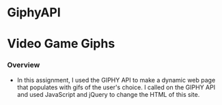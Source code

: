 # GiphyAPI

# Video Game Giphs

### Overview

- In this assignment, I used the GIPHY API to make a dynamic web page that populates with gifs of the user's choice. I called on the GIPHY API and used JavaScript and jQuery to change the HTML of this site.
